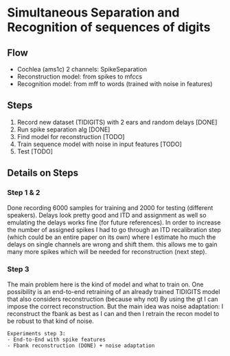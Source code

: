 # Simultaneous Separation and Recognition of sequences of digits

## Flow
- Cochlea (ams1c) 2 channels: SpikeSeparation
- Reconstruction model: from spikes to mfccs
- Recognition model: from mff to words (trained with noise in features)

## Steps
1. Record new dataset (TIDIGITS) with 2 ears and random delays [DONE]
2. Run spike separation alg [DONE]
3. Find model for reconstruction [TODO]
4. Train sequence model with noise in input features [TODO]
5. Test [TODO]
 
## Details on Steps
### Step 1 & 2
Done recording 6000 samples for training and 2000 for testing (different speakers).
Delays look pretty good and ITD and assignment as well so emulating the delays works fine 
(for future references). In order to increase the number of assigned spikes I had to go through
an ITD recalibration step (which could be an entire paper on its own) where I estimate ho much 
the delays on single channels are wrong and shift them. this allows me to gain many more 
spikes which will be needed for reconstruction (next step).

### Step 3
The main problem here is the kind of model and what to train on. One possibility is an end-to-end 
retraining of an already trained TIDIGITS model that also considers reconstruction (because why not)
By using the gt I can impose the correct reconstruction. 
But the main idea was noise adaptation: I reconstruct the fbank as best as I can and then I retrain
the recon model to be robust to that kind of noise.

    Experiments step 3:
    - End-to-End with spike features
    - Fbank reconstruction (DONE) + noise adaptation  